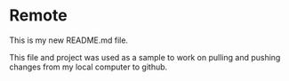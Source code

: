 # Remote

This is my new README.md file.

This file and project was used as a sample to work on pulling and pushing changes from my local computer to github.
